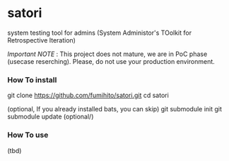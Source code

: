 # satori
system testing tool for admins (System Administor's TOolkit for Retrospective Iteration)

_Important NOTE_  : This project does not mature, we are in PoC phase (usecase reserching).
Please, do not use your production environment.

### How To install

git clone https://github.com/fumihito/satori.git
cd satori

(optional, If you already installed bats, you can skip)
git submodule init 
git submodule update 
(optional/)

### How To use

(tbd)

